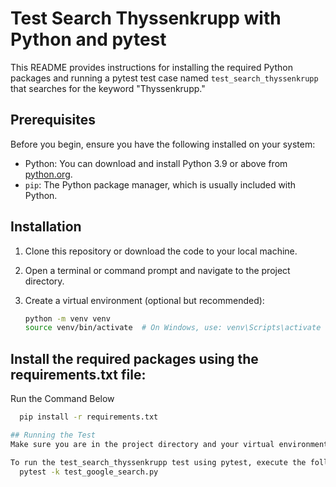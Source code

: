 # Test Search Thyssenkrupp with Python and pytest

This README provides instructions for installing the required Python packages and running a pytest test case named `test_search_thyssenkrupp` that searches for the keyword "Thyssenkrupp."

## Prerequisites

Before you begin, ensure you have the following installed on your system:

- Python: You can download and install Python 3.9 or above from [python.org](https://www.python.org/downloads/).
- `pip`: The Python package manager, which is usually included with Python.

## Installation

1. Clone this repository or download the code to your local machine.

2. Open a terminal or command prompt and navigate to the project directory.

3. Create a virtual environment (optional but recommended):

   ```bash
   python -m venv venv
   source venv/bin/activate  # On Windows, use: venv\Scripts\activate

## Install the required packages using the requirements.txt file:
Run the  Command Below
  ```bash
    pip install -r requirements.txt

## Running the Test
Make sure you are in the project directory and your virtual environment is activated.

To run the test_search_thyssenkrupp test using pytest, execute the following command:
    pytest -k test_google_search.py
